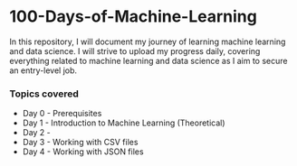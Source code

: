 # 100-Days-of-Machine-Learning
In this repository, I will document my journey of learning machine learning and data science. I will strive to upload my progress daily, covering everything related to machine learning and data science as I aim to secure an entry-level job.


<h3>Topics covered</h3>

  <ul>
    <li>Day 0 - Prerequisites</li>
    <li>Day 1 - Introduction to Machine Learning (Theoretical)</li>
    <li>Day 2 -</li>
    <li>Day 3 - Working with CSV files</li>
    <li>Day 4 - Working with JSON files</li>
  </ul>
